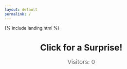 ```yaml
---
layout: default
permalink: /
---
```


<link rel="shortcut icon" type="image/x-icon" href="{{ "/image/favicon.ico" | prepend: site.baseurl }}" >
{% include landing.html %}

<style>
.page-title {
  text-align: center;
  cursor: pointer;
}

.overlay {
  position: fixed;
  top: 0;
  left: 0;
  width: 100%;
  height: 100%;
  background: black;
  opacity: 0;
  pointer-events: none;
  transition: opacity 1s;
  z-index: 10;
}

.overlay.active {
  opacity: 1;
  pointer-events: auto;
}

#videoContainer {
  display: none;
  position: fixed;
  top: 50%;
  left: 50%;
  transform: translate(-50%, -50%);
  z-index: 20;
}

#videoContainer video {
  width: 100%;
  height: auto;
  pointer-events: none;
}

#visitor-counter {
  text-align: center;
  font-size: 1.2rem;
  color: #666;
  margin-top: 15px;
}
</style>

<h1 class="page-title">Click for a Surprise!</h1>
<div id="visitor-counter">Visitors: <span id="count">0</span></div>

<div class="overlay"></div>

<div id="videoContainer">
  <div class="video-overlay" style="position: absolute; top: 0; left: 0; width: 150%; height: 150%; z-index: 30;"></div>
  <video id="surpriseVideo" src="/sounds/Edit.mp4"></video>
</div>

<script>
  document.addEventListener("DOMContentLoaded", function() {
    fetch('https://api.countapi.xyz/hit/cptmilk.xyz/visits')
      .then(response => response.json())
      .then(data => {
        document.getElementById('count').textContent = data.value;
      })
      .catch(error => console.error('Error:', error));
  });

  document.querySelector('.page-title').addEventListener('click', function() {
    var overlay = document.querySelector('.overlay');
    var videoContainer = document.getElementById("videoContainer");
    var video = document.getElementById("surpriseVideo");

    overlay.classList.add('active');

    setTimeout(function() {
      videoContainer.style.display = "block";
      video.play();
    }, 1000);

    video.addEventListener('ended', function() {
      location.reload();
    });
  });

  document.addEventListener("DOMContentLoaded", function() {
    var attribution = document.getElementById("attribution");
    if (attribution) {
        attribution.style.display = "none";
    }
  });

  document.addEventListener('contextmenu', function(e) {
    e.preventDefault();
  });
</script>
